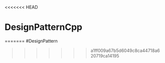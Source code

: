 <<<<<<< HEAD
# DesignPatternCpp
=======
#DesignPattern
>>>>>>> a1ff009a67b5d6049c8ca44718a620719ca14195
